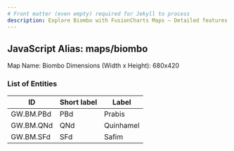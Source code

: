 ```yaml
---
# Front matter (even empty) required for Jekyll to process
description: Explore Biombo with FusionCharts Maps – Detailed features for seamless integration. Try now & enhance your data visualization today! 
---
```


## JavaScript Alias: maps/biombo

Map Name: Biombo
Dimensions (Width x Height): 680x420

### List of Entities

| ID        | Short label | Label     |
| --------- | ----------- | --------- |
| GW.BM.PBd | PBd         | Prabis    |
| GW.BM.QNd | QNd         | Quinhamel |
| GW.BM.SFd | SFd         | Safim     |
